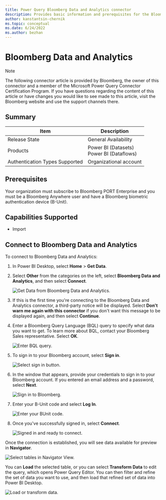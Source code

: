 ```yaml
---
title: Power Query Bloomberg Data and Analytics connector
description: Provides basic information and prerequisites for the Bloomberg Data and Analytics connector, descriptions of the optional input parameters, and discusses limitations and issues you might encounter.
author: kanstantsin-chernik
ms.topic: conceptual
ms.date: 6/24/2022
ms.author: bezhan
---
```


# Bloomberg Data and Analytics

>[!Note]
>The following connector article is provided by Bloomberg, the owner of this connector and a member of the Microsoft Power Query Connector Certification Program. If you have questions regarding the content of this article or have changes you would like to see made to this article, visit the Bloomberg website and use the support channels there.

## Summary

| Item | Description |
| ---- | ----------- |
| Release State | General Availability |
| Products | Power BI (Datasets)<br/>Power BI (Dataflows) |
| Authentication Types Supported | Organizational account |

## Prerequisites

Your organization must subscribe to Bloomberg PORT Enterprise and you must be a Bloomberg Anywhere user and have a Bloomberg biometric authentication device (B-Unit).
 
## Capabilities Supported
* Import

## Connect to Bloomberg Data and Analytics

To connect to Bloomberg Data and Analytics:

1. In Power BI Desktop, select **Home** > **Get Data**. 

2. Select **Other** from the categories on the left, select **Bloomberg Data and Analytics**, and then select **Connect**.

   ![Get Data from Bloomberg Data and Analytics.](./media/bloomberg-data-and-analytics/get-bql-data.png)

3. If this is the first time you're connecting to the Bloomberg Data and Analytics connector, a third-party notice will be displayed. Select **Don't warn me again with this connector** if you don't want this message to be displayed again, and then select **Continue**.

4. Enter a Bloomberg Query Language (BQL) query to specify what data you want to get. To learn more about BQL, contact your Bloomberg Sales representative. Select **OK**.

   ![Enter BQL query.](./media/bloomberg-data-and-analytics/bql-query.png)

5. To sign in to your Bloomberg account, select **Sign in**.

   ![Select sign in button.](./media/bloomberg-data-and-analytics/sign-in.png)

6. In the window that appears, provide your credentials to sign in to your Bloomberg account. If you entered an email address and a password, select **Next**.

   ![Sign in to Bloomberg.](./media/bloomberg-data-and-analytics/bloomberg-sign-in.png)

7. Enter your B-Unit code and select **Log In**.

   ![Enter your BUnit code.](./media/bloomberg-data-and-analytics/bunit.png)

8. Once you've successfully signed in, select **Connect**.

   ![Signed in and ready to connect.](./media/bloomberg-data-and-analytics/connect.png)

Once the connection is established, you will see data available for preview in **Navigator**.

![Select tables in Navigator View.](./media/bloomberg-data-and-analytics/navigator-view.png)

You can **Load** the selected table, or you can select **Transform Data** to edit the query, which opens Power Query Editor. You can then filter and refine the set of data you want to use, and then load that refined set of data into Power BI Desktop.

![Load or transform data.](./media/bloomberg-data-and-analytics/button-select.png)


